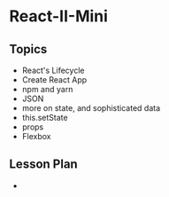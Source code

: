 # React-II-Mini

## Topics

* React's Lifecycle
* Create React App
* npm and yarn
* JSON
* more on state, and sophisticated data
* this.setState
* props
* Flexbox

## Lesson Plan
- 
